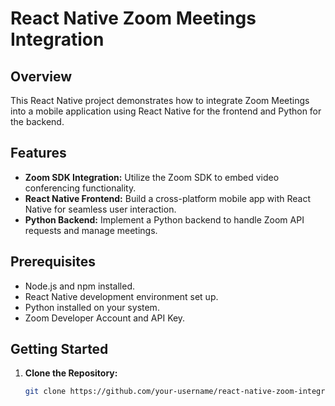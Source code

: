 # React Native Zoom Meetings Integration

## Overview

This React Native project demonstrates how to integrate Zoom Meetings into a mobile application using React Native for the frontend and Python for the backend.

## Features

- **Zoom SDK Integration:** Utilize the Zoom SDK to embed video conferencing functionality.
- **React Native Frontend:** Build a cross-platform mobile app with React Native for seamless user interaction.
- **Python Backend:** Implement a Python backend to handle Zoom API requests and manage meetings.

## Prerequisites

- Node.js and npm installed.
- React Native development environment set up.
- Python installed on your system.
- Zoom Developer Account and API Key.

## Getting Started

1. **Clone the Repository:**
   ```bash
   git clone https://github.com/your-username/react-native-zoom-integration.git
